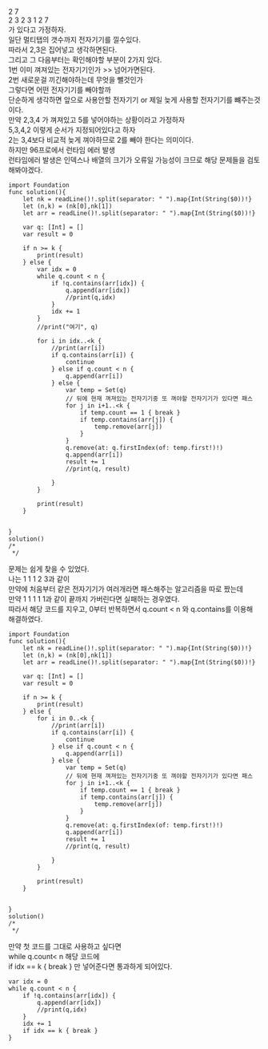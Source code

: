 2 7   
2 3 2 3 1 2 7   
가 있다고 가정하자.   
일단 멀티탭의 갯수까지 전자기기를 낄수있다.   
따라서 2,3은 집어넣고 생각하면된다.   
그리고 그 다음부터는 확인해야할 부분이 2가지 있다.   
1번 이미 껴져있는 전자기기인가 >> 넘어가면된다.   
2번 새로운걸 끼긴해야하는데 무엇을 뺄것인가   
그렇다면 어떤 전자기기를 빼야할까   
단순하게 생각하면 앞으로 사용안할 전자기기 or 제일 늦게 사용할 전자기기를 뺴주는것이다.   
만약 2,3,4 가 껴져있고 5를 넣어야하는 상황이라고 가정하자   
5,3,4,2 이렇게 순서가 지정되어있다고 하자   
2는 3,4보다 비교적 늦게 껴야하므로 2를 빼야 한다는 의미이다.   
하지만 96프로에서 런타임 에러 발생   
런타임에러 발생은 인덱스나 배열의 크기가 오류일 가능성이 크므로 해당 문제들을 검토해봐야겠다.   

```
import Foundation
func solution(){
    let nk = readLine()!.split(separator: " ").map{Int(String($0))!}
    let (n,k) = (nk[0],nk[1])
    let arr = readLine()!.split(separator: " ").map{Int(String($0))!}
    
    var q: [Int] = []
    var result = 0
    
    if n >= k {
        print(result)
    } else {
        var idx = 0
        while q.count < n {
            if !q.contains(arr[idx]) {
                q.append(arr[idx])
                //print(q,idx)
            }
            idx += 1
        }
        //print("여기", q)
        
        for i in idx..<k {
            //print(arr[i])
            if q.contains(arr[i]) {
                continue
            } else if q.count < n {
                q.append(arr[i])
            } else {
                var temp = Set(q)
                // 뒤에 현재 껴져있는 전자기기중 또 껴야할 전자기기가 있다면 패스
                for j in i+1..<k {
                    if temp.count == 1 { break }
                    if temp.contains(arr[j]) {
                        temp.remove(arr[j])
                    }
                }
                q.remove(at: q.firstIndex(of: temp.first!)!)
                q.append(arr[i])
                result += 1
                //print(q, result)
                
            }
        }
        
        print(result)
    }
    
    
}
solution()
/*
 */

```
문제는 쉽게 찾을 수 있었다.   
나는 1 1 1 2 3과 같이   
만약에 처음부터 같은 전자기기가 여러개라면 패스해주는 알고리즘을 따로 짰는데   
만약 1 1 1 1 1과 같이 끝까지 가버린다면 실패하는 경우였다.   
따라서 해당 코드를 지우고, 0부터 반복하면서 q.count < n 와 q.contains를 이용해 해결하였다.   


```
import Foundation
func solution(){
    let nk = readLine()!.split(separator: " ").map{Int(String($0))!}
    let (n,k) = (nk[0],nk[1])
    let arr = readLine()!.split(separator: " ").map{Int(String($0))!}
    
    var q: [Int] = []
    var result = 0
    
    if n >= k {
        print(result)
    } else {
        for i in 0..<k {
            //print(arr[i])
            if q.contains(arr[i]) {
                continue
            } else if q.count < n {
                q.append(arr[i])
            } else {
                var temp = Set(q)
                // 뒤에 현재 껴져있는 전자기기중 또 껴야할 전자기기가 있다면 패스
                for j in i+1..<k {
                    if temp.count == 1 { break }
                    if temp.contains(arr[j]) {
                        temp.remove(arr[j])
                    }
                }
                q.remove(at: q.firstIndex(of: temp.first!)!)
                q.append(arr[i])
                result += 1
                //print(q, result)
                
            }
        }
        
        print(result)
    }
    
    
}
solution()
/*
 */

```
만약 첫 코드를 그대로 사용하고 싶다면   
while q.count< n 해당 코드에    
if idx == k { break } 만 넣어준다면 통과하게 되어있다.   
```
var idx = 0
while q.count < n {
    if !q.contains(arr[idx]) {
        q.append(arr[idx])
        //print(q,idx)
    }
    idx += 1
    if idx == k { break }
}
```
